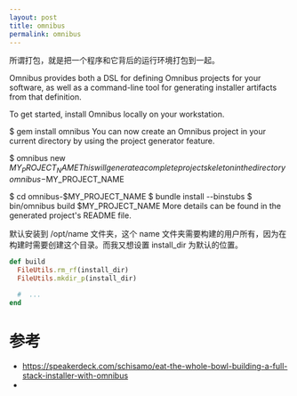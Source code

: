 ```yaml
---
layout: post
title: omnibus
permalink: omnibus
---
```


所谓打包，就是把一个程序和它背后的运行环境打包到一起。


Omnibus provides both a DSL for defining Omnibus projects for your software, as well as a command-line tool for generating installer artifacts from that definition.

To get started, install Omnibus locally on your workstation.

$ gem install omnibus
You can now create an Omnibus project in your current directory by using the project generator feature.

$ omnibus new $MY_PROJECT_NAME
This will generate a complete project skeleton in the directory omnibus-$MY_PROJECT_NAME

$ cd omnibus-$MY_PROJECT_NAME
$ bundle install --binstubs
$ bin/omnibus build $MY_PROJECT_NAME
More details can be found in the generated project's README file.

默认安装到 /opt/name 文件夹，这个 name 文件夹需要构建的用户所有，因为在构建时需要创建这个目录。而我又想设置 install_dir 为默认的位置。

```ruby
def build
  FileUtils.rm_rf(install_dir)
  FileUtils.mkdir_p(install_dir)

  #  ...
end
```

# 参考

- https://speakerdeck.com/schisamo/eat-the-whole-bowl-building-a-full-stack-installer-with-omnibus
-
